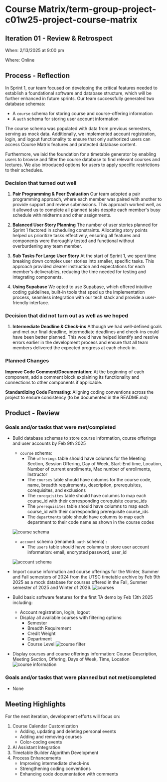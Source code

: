 # Course Matrix/term-group-project-c01w25-project-course-matrix


## Iteration 01 - Review & Retrospect
When: 2/13/2025 at 9:00 pm 

Where: Online


## Process - Reflection
In Sprint 1, our team focused on developing the critical features needed to establish a foundational software and database structure, which will be further enhanced in future sprints.
Our team successfully generated two database schemas:
- A `course` schema for storing course and course-offering information
- A `auth` schema for storing user account information

The course schema was populated with data from previous semesters, serving as mock data. Additionally, we implemented account registration, login, and logout functionality to ensure that only authorized users can access Course Matrix features and protected database content.

Furthermore, we laid the foundation for a timetable generator by enabling users to browse and filter the course database to find relevant courses and lectures. We also introduced options for users to apply specific restrictions to their schedules.
### Decision that turned out well
1. **Pair Programming & Peer Evaluation**
Our team adopted a pair programming approach, where each member was paired with another to provide support and review submissions. This approach worked well, as it allowed us to complete all planned tasks despite each member's busy schedule with midterms and other assignments.

2. **Balanced User Story Planning**
The number of user stories planned for Sprint 1 factored in scheduling constraints. Allocating story points helped us prioritize tasks effectively, ensuring all features and components were thoroughly tested and functional without overburdening any team member.

3. **Sub Tasks For Large User Story** 
At the start of Sprint 1, we spent time breaking down complex user stories into smaller, specific tasks. This approach provided clearer instruction and expectations for each member's deliverables, reducing the time needed for testing and integrating components.

4. **Using Supabase**
We opted to use Supabase, which offered intuitive coding guidelines, built-in tools that sped up the implementation process, seamless integration with our tech stack and provide a user-friendly interface.
### Decision that did not turn out as well as we hoped
1. **Intermediate Deadline & Check-ins**
Although we had well-defined goals and met our final deadline, intermediate deadlines and check-ins could have been better planned. This would have helped identify and resolve errors earlier in the development process and ensure that all team members delivered the expected progress at each check-in.

### Planned Changes
**Improve Code Comment/Documentation**: At the beginning of each component, add a comment block explaining its functionality and connections to other components if applicable.

**Standardizing Code Formating**: Aligning coding conventions across the project to ensure consistency (to be documented in the README.md)

## Product - Review
### Goals and/or tasks that were met/completed
- Build database schemas to store course information, course offerings and user accounts by Feb 9th 2025
  - `course` schema:
    - The `offerings` table should have columns for the Meeting Section, Session Offering, Day of Week, Start-End time, Location, Number of current enrollments, Max number of enrollments, Instructor
    - The `courses` table should have columns for the course code, name, breadth requirements, description, prerequisites, corequisites, and exclusions
    - The `corequisites` table should have columns to map each course_id with their corresponding corequisite course_ids
    - The `prerequisites` table should have columns to map each course_id with their corresponding prerequisite course_ids
    - The `departments` table should have columns to map each department to their code name as shown in the course codes
  
  ![course schema](./images/course_schema.png)

  - `account` schema (renamed: `auth` schema) :
    - The `users` table should have columns to store user account information: email, encrypted password, user_id
  
  ![account schema](./images/account_schema.png)
   
- Import course information and course offerings for the Winter, Summer and Fall semesters of 2024 from the UTSC timetable archive by Feb 9th 2025 as a mock database for courses offered in the Fall, Summer semester of 2025 and Winter of 2026.
![courses](./images/courses.png)


- Build basic software features for the first TA demo by Feb 13th 2025 including:
  - Account registration, login, logout
  - Display all available courses with filtering options:
    - Semester
    - Breadth Requirement
    - Credit Weight
    - Department
    - Course Level
![course filter](./images/course_filter.png)

- Display courses and course offerings information: Course Description, Meeting Section, Offering, Days of Week, Time, Location
![course information](./images/course_information.png)


### Goals and/or tasks that were planned but not met/completed
- None


## Meeting Highlights
For the next iteration, development efforts will focus on:

1. Course Calendar Customization
    - Adding, updating and deleting personal events
    - Adding and removing courses
    - Color-coding events
2. AI Assistant Integration
3. Timetable Builder Algorithm Development
4. Process Enhancements
    - Improving intermediate check-ins
    - Strengthening coding conventions
    - Enhancing code documentation with comments